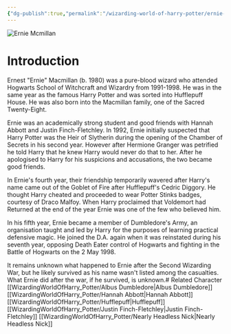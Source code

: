 ```yaml
---
{"dg-publish":true,"permalink":"/wizarding-world-of-harry-potter/ernie-mcmillan/","dgPassFrontmatter":true,"created":"","updated":""}
---
```


![Ernie Mcmillan](http://rxbg5ysja.bkt.gdipper.com/Ernie_Mcmillan.png)
# Introduction
Ernest "Ernie" Macmillan (b. 1980) was a pure-blood wizard who attended Hogwarts School of Witchcraft and Wizardry from 1991-1998. He was in the same year as the famous Harry Potter and was sorted into Hufflepuff House. He was also born into the Macmillan family, one of the Sacred Twenty-Eight.

Ernie was an academically strong student and good friends with Hannah Abbott and Justin Finch-Fletchley. In 1992, Ernie initially suspected that Harry Potter was the Heir of Slytherin during the opening of the Chamber of Secrets in his second year. However after Hermione Granger was petrified he told Harry that he knew Harry would never do that to her. After he apologised to Harry for his suspicions and accusations, the two became good friends.

In Ernie's fourth year, their friendship temporarily wavered after Harry's name came out of the Goblet of Fire after Hufflepuff's Cedric Diggory. He thought Harry cheated and proceeded to wear Potter Stinks badges, courtesy of Draco Malfoy. When Harry proclaimed that Voldemort had Returned at the end of the year Ernie was one of the few who believed him.

In his fifth year, Ernie became a member of Dumbledore's Army, an organisation taught and led by Harry for the purposes of learning practical defensive magic. He joined the D.A. again when it was reinstated during his seventh year, opposing Death Eater control of Hogwarts and fighting in the Battle of Hogwarts on the 2 May 1998.

It remains unknown what happened to Ernie after the Second Wizarding War, but he likely survived as his name wasn't listed among the casualties. What Ernie did after the war, if he survived, is unknown.# Related Character
[[WizardingWorldOfHarry_Potter/Albus Dumbledore\|Albus Dumbledore]]
[[WizardingWorldOfHarry_Potter/Hannah Abbott\|Hannah Abbott]]
[[WizardingWorldOfHarry_Potter/Hufflepuff\|Hufflepuff]]
[[WizardingWorldOfHarry_Potter/Justin Finch-Fletchley\|Justin Finch-Fletchley]]
[[WizardingWorldOfHarry_Potter/Nearly Headless Nick\|Nearly Headless Nick]]
